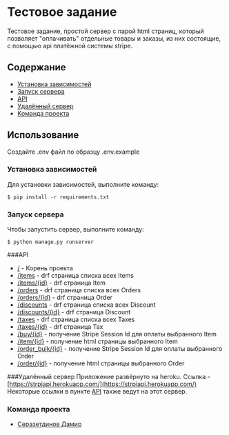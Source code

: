# Тестовое задание
Тестовое задание, простой сервер с парой html страниц, который позволяет
"оплачивать" отдельные товары и заказы, из них состоящие, с помощью api
платёжной системы stripe.

## Содержание
- [Установка зависимостей](#установка-зависимостей)
- [Запуск сервера](#запуск-сервера)
- [API](#api)
- [Удалённый сервер](#удалённый-сервер)
- [Команда проекта](#команда-проекта)


## Использование
Создайте .env файл по образцу .env.example


### Установка зависимостей
Для установки зависимостей, выполните команду:
```
$ pip install -r requirements.txt
```

### Запуск сервера
Чтобы запустить сервер, выполните команду:
```
$ python manage.py runserver
```


###API
- [/](https://strpiapi.herokuapp.com/) - Корень проекта
- [/items](https://strpiapi.herokuapp.com/items) - drf страница списка всех Items
- [/items/{id}]() - drf страница Item
- [/orders](https://strpiapi.herokuapp.com/orders) - drf страница списка всех Orders
- [/orders/{id}]() - drf страница Order
- [/discounts](https://strpiapi.herokuapp.com/discounts) - drf страница списка всех Discount
- [/discounts/{id}]() - drf страница Discount
- [/taxes](https://strpiapi.herokuapp.com/taxes) - drf страница списка всех Taxes
- [/taxes/{id}]() - drf страница Tax
- [/buy/{id}]() - получение Stripe Session Id для оплаты выбранного Item
- [/item/{id}]() - получение html страницы выбранного Item
- [/order_bulk/{id}]() - получение Stripe Session Id для оплаты выбранного Order
- [/order/{id}]() - получение html страницы выбранного Order


###Удалённый сервер
Приложение развёрнуто на heroku.
Ссылка - [https://strpiapi.herokuapp.com/](https://strpiapi.herokuapp.com/)
Некоторые ссылки в пункте [API](#api) также ведут на этот сервер.


### Команда проекта

- [Серазетдинов Дамир](https://t.me/serazetdinov)
 